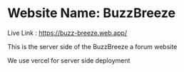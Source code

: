 # Website Name: BuzzBreeze

Live Link : https://buzz-breeze.web.app/

This is the server side of the BuzzBreeze a forum website

We use vercel for server side deployment
